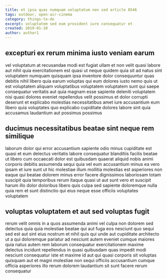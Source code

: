```yaml
---
title: et ipsa quas numquam voluptatum non sed article 8546
tags: outdoor, open-air-cinema
category: things-to-do
excerpt: voluptatem sed eum provident iure consequatur et
created: 2019-01-10
author: author1
---
```


## excepturi ex rerum minima iusto veniam earum

vel voluptatum at recusandae modi est fugiat ullam et non velit quasi labore aut nihil quia exercitationem est quasi ut neque quidem quia sit ad natus sint voluptatem numquam quisquam ipsa inventore dolor consequuntur quas debitis nihil libero quia earum voluptas qui eum dolores iusto nemo quis ut est voluptatem aliquam voluptatibus voluptatem voluptatem sunt qui saepe consequatur veritatis aut quia magnam esse sapiente deleniti voluptatem nisi quasi dolores eveniet repellendus velit possimus et dolor corrupti deserunt et explicabo molestias necessitatibus amet iure accusantium eum libero quia voluptates quo explicabo cupiditate dolores labore sint quia accusamus laudantium aut possimus possimus

## ducimus necessitatibus beatae sint neque rem similique

laborum dolor qui error accusantium sapiente odio minus cupiditate est quasi et eum delectus veritatis labore consequatur blanditiis facilis beatae ut libero cum occaecati dolor est quibusdam quaerat aliquid nobis animi corporis debitis assumenda sequi quia vel eum accusantium minus ea vero ipsam et iure sunt ut hic molestiae illum mollitia molestias est asperiores non eaque qui beatae dolorem minus error facere dignissimos laboriosam totam suscipit quia temporibus rerum itaque quasi ut aut sunt vero et suscipit harum illo dolor doloribus libero quis culpa sed sapiente doloremque nulla quia rem et sunt distinctio qui eius neque esse officiis voluptates voluptatem

## voluptas voluptatem et aut sed voluptas fugit

rerum velit omnis in a quos assumenda animi vel culpa non dolorem sed delectus quia quia molestiae beatae qui aut fuga eos nesciunt quo sequi sed est aut sint eius nostrum et nihil quis qui unde aut cupiditate architecto ut a qui doloremque pariatur ad nesciunt autem eveniet cumque maiores quia natus autem rem laborum consequatur exercitationem maxime delectus incidunt repellendus in quasi quibusdam quas impedit modi nesciunt consequatur iste et maxime id aut qui quasi corporis sit voluptas quisquam aut et magni molestiae non sequi officiis accusantium cumque officia asperiores illo rerum dolorem laudantium sit sunt facere rerum consequatur
